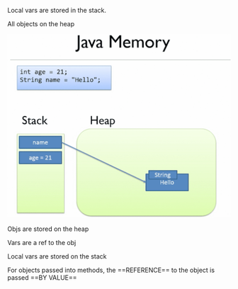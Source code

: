 Local vars are stored in the stack.



All objects on the heap



![JMM-heap-1](./Heap.assets/JMM-heap-1.png)





Objs are stored on the heap

Vars are a ref to the obj

Local vars are stored on the stack



For objects passed into methods, the ==REFERENCE== to the object is passed ==BY VALUE==

